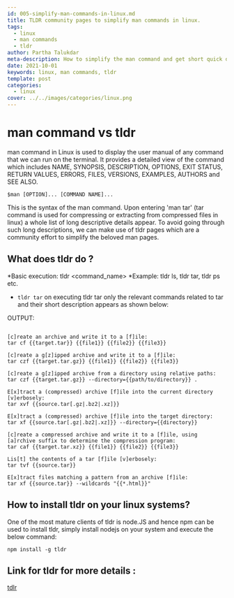 ```yaml
---
id: 005-simplify-man-commands-in-linux.md
title: TLDR community pages to simplify man commands in linux.
tags:
  - linux
  - man commands
  - tldr
author: Partha Talukdar
meta-description: How to simplify the man command and get short quick definitions for linux command manuals.
date: 2021-10-01
keywords: linux, man commands, tldr
template: post
categories:
  - linux
cover: ../../images/categories/linux.png
---
```


# man command vs tldr

man command in Linux is used to display the user manual of any command that we can run on the terminal. It provides a detailed view of the command which includes NAME, SYNOPSIS, DESCRIPTION, OPTIONS, EXIT STATUS, RETURN VALUES, ERRORS, FILES, VERSIONS, EXAMPLES, AUTHORS and SEE ALSO.

`$man [OPTION]... [COMMAND NAME]...`
 
This is the syntax of the man command. Upon entering 'man tar' (tar command is used for compressing or extracting from compressed files in linux) a whole list of long descriptive details appear. To avoid going through such long descriptions, we can make use of tldr pages which are a community effort to simplify the beloved man pages.


## What does tldr do ?

*Basic execution: tldr <command_name> 
*Example: tldr ls, tldr tar, tldr ps etc.

* `tldr tar` on executing tldr tar only the relevant commands related to tar and their short description appears as shown below:

OUTPUT:
```

[c]reate an archive and write it to a [f]ile:
tar cf {{target.tar}} {{file1}} {{file2}} {{file3}}

[c]reate a g[z]ipped archive and write it to a [f]ile:
tar czf {{target.tar.gz}} {{file1}} {{file2}} {{file3}}

[c]reate a g[z]ipped archive from a directory using relative paths:
tar czf {{target.tar.gz}} --directory={{path/to/directory}} .

E[x]tract a (compressed) archive [f]ile into the current directory [v]erbosely:
tar xvf {{source.tar[.gz|.bz2|.xz]}}

E[x]tract a (compressed) archive [f]ile into the target directory:
tar xf {{source.tar[.gz|.bz2|.xz]}} --directory={{directory}}

[c]reate a compressed archive and write it to a [f]ile, using [a]rchive suffix to determine the compression program:
tar caf {{target.tar.xz}} {{file1}} {{file2}} {{file3}}

Lis[t] the contents of a tar [f]ile [v]erbosely:
tar tvf {{source.tar}}

E[x]tract files matching a pattern from an archive [f]ile:
tar xf {{source.tar}} --wildcards "{{*.html}}"

```



## How to install tldr on your linux systems?
One of the most mature clients of tldr is node.JS and hence npm can be used to install tldr, simply install nodejs on your system and execute the below command:
  
  `npm install -g tldr`

## Link for tldr for more details :

[tdlr](https://tldr.sh/)



